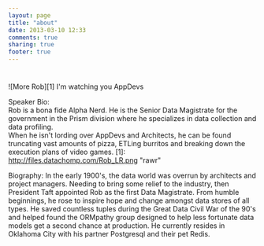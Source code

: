 ```yaml
---
layout: page
title: "about"
date: 2013-03-10 12:33
comments: true
sharing: true
footer: true
---
```

# 

![More Rob][1] 
I'm watching you AppDevs

Speaker Bio:  
Rob is a bona fide Alpha Nerd. He is the Senior Data Magistrate for the government in the Prism division where he specializes in data collection and data profiling.  
When he isn't lording over AppDevs and Architects, he can be found truncating vast amounts of pizza, ETLing burritos and breaking down the execution plans of video games.
 [1]: http://files.datachomp.com/Rob_LR.png "rawr"


Biography:
In the early 1900's, the data world was overrun by architects and project managers. Needing to bring some relief to the industry, then President Taft appointed Rob as the first Data Magistrate. From humble beginnings, he rose to inspire hope and change amongst data stores of all types. He saved countless tuples during the Great Data Civil War of the 90's and helped found the ORMpathy group designed to help less fortunate data models get a second chance at production. He currently resides in Oklahoma City with his partner Postgresql and their pet Redis.

